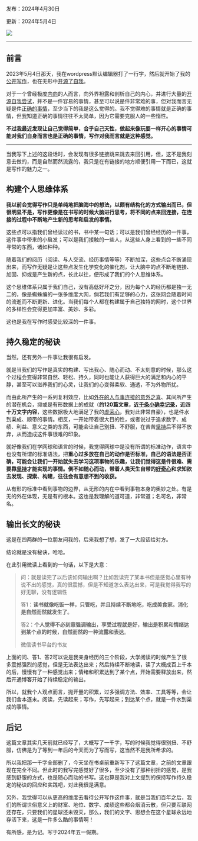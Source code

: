 发布：2024年4月30日

更新：2024年5月4日

![](https://rolen.wiki/wp-content/uploads/2024/04/1-year-400k-words-insights-1.jpg)

---

## 前言

2023年5月4日那天，我在wordpress默认编辑器打了一行字，然后就开始了我的[公开写作](https://rolen.wiki/6-months-160k-words-insights/)，也在无形中[开源了自我](https://rolen.wiki/opensource-rolen/)。

对于一个曾经极度[内向](https://rolen.wiki/introvert/)的人而言，向外界袒露和剖析自己的内心，并进行大量的[开源自我尝试](https://rolen.wiki/some-attempts-at-open-sourcing-myself/)，并不是一件容易的事情，甚至可以说是件非常难的事，但对我而言无疑是件[正确的事情](https://rolen.wiki/what-is-the-right-things/)，至少当下的我是这么觉得的。我不觉得难的事情就是正确的事情，但我知道正确的事情往往不太简单，因为它需要克服人的一些惰性。

**不过我最近发现让自己觉得简单，合乎自己天性，做起来像玩耍一样开心的事情可能对我们自身而言也是正确的事情，写作对我而言就是这种感觉。**

---

当我写下上述的这段话时，会发现有很多链接跳来跳去来回引用，但，这不是我刻意去做的，而是自然而然流露的，我只是在有链接的地方顺便引用一下而已，这就是写作的魅力之一。

## 构建个人思维体系

**我以前会觉得写作只是单纯地把脑海中的想法，以颇有结构化的方式输出而已，但很明显不是，写作更像是在书写的时候大脑进行思考，将不同的点来回连接，在连接的过程中不断地产生新的思考和启发的事情。**

这些点可以指我们曾经读过的书，书中某一句话；可以是我们曾经经历的一件事，这件事中带来的小启发；可以是我们接触的一些人，从这些人身上看到的一些不同寻常的东西，诸如种种。

随着我们的阅历（阅读、与人交流、经历事情等等）不断加深，这些点会不断涌现出来，而写作无疑是让这些点发生化学变化的催化剂，让大脑中的点不断地链接、加固、抑或是产生新的点，长此以往，便形成了我们的个人思维体系。

这个思维体系只属于我们自己，没有高低好坏之分，因为每个人的经历都是独一无二的，像是蜘蛛编的一张多维度大网，倘若我们有足够的心力，这张网会随着时间的流逝而不断更新、进化。当我们每个人都在构建属于自己独特的网时，这个世界的多样性会变得更加丰富、美妙、多彩。

这也是我在写作时感受比较深的一件事。

## 持久稳定的秘诀

当然，还有另外一件事让我很有启发。

就是当我们的写作是真实的构建、写出我心、随心而动、不太刻意的时候，那么这个过程会变得非常自然、轻松、持久，同时也能让人获得巨大的满足和内心的平静，甚至可以滋养我们的心灵，让我们的心变得柔软、通透，不为外物所扰。

而由此所产生的一系列复利效应，比如[外在的人与事连接的意外之喜](https://rolen.wiki/the-serendipity-of-my-blog/)、其间所产生的潜在机会，抑或是有形数据上的成就（**约120篇文章，[近千条小确幸记录](https://rolen.wiki/small-pleasures-in-life/)，近四十万文字内容**，这些数据极大地满足了我的[虚荣心](https://rolen.wiki/vanity/)，我对此非常自豪），也是件水到渠成、顺带的事情。相反，一开始带着很大目的性，或者说过于追求数字、成绩、利益、意义之类的东西，可能会让自己别扭、不舒服，在苦苦[坚持](https://rolen.wiki/persistence/)后不得不放弃，从而造成这件事很难的印象。

就好像我们在学网球和语言的时候，我觉得网球中是没有所谓的标准动作，语言中也没有所谓的标准语法，把**重心过多放在自己的动作是否标准，自己的语法是否正确，可能会让我们一开始就失去学习这项事物的乐趣，让我们觉得这是件很难、需要靠[坚持](https://rolen.wiki/persistence/)才能实现的事情。倒不如随心而动，带着人类天生自带的[好奇心](https://rolen.wiki/curiosity/)和求知欲去发现、探索、构建，往往会有意想不到的收获。**

从有形的标准中看到事物的边界，从无形的内在中看到事物本身的奥妙之处。有是无的外在体现，无是有的根本。这也是我理解的道可道，非常道；名可名，非常名。

## 输出长文的秘诀

这是在四两群的一位朋友问我的，后来我想了想，发了一大段话给对方。

结论就是没有秘诀，哈哈。

在此引用微读上看到的一句话，以下是大意：

> 问：就是读完了以后该如何输出啊？比如我读完了某本书但是感觉心里有种说不出的感觉，真的很震撼，但是不知道怎么表达出来，可是我觉得我写的好无聊，没有逻辑性
> 
> 答1：**读书就像吃饭一样，只管吃，并且持续不断地吃，吃成美食家。消化是自然而然就发生了**。
> 
> 答2：**个人觉得不必刻意强调输出，享受过程就是好，输出是积累和情绪达到某个点的时候，自然而然的一种流露和表达**。
> 
> 微信读书平台的书友

上面的问、答1、答2可以说是我亲身经历的三个阶段，大学阅读的时候产生了很多震撼强烈的感觉，但是无法表达出来；然后持续不断地读，读了大概成百上千本的后，慢慢有了一种感觉出来；情绪和积累达到了某个点，开始需要释放出来，然后开通博客开始了持续稳定的输出。

所以，就我个人观点而言，抛开量的积累，过多强调方法、效率、工具等等，会让我们舍本逐末。阅读，先读起来；写作，先写起来；到达某个点，就是一件水到渠成的事情。

## 后记

这篇文章其实几天前就已经写了，大概写了一千字，写的时候我觉得很别扭、不舒服，仿佛是为了等到一年后的今天而为了写而写，这当然不是我所希求的。

所以我把那一千字全部删了，今天坐在书桌前重新写下了这篇文章，之前的文章跟现在完全不同。但此时的我写完感觉好了很多，至少没有了那种别扭的感觉，是我感到舒服的方式，也是随心而动的书写。这也算是我对上文提到的保持写作持久稳定的秘诀的回应和实践吧，对此我很是满意。

另外，我觉得可以从更高的维度去看待公开写作这件事，就是当我们百年之后，我们的所谓世俗意义上的财富、地位、数字、成绩这些都会烟消云散，但只要互联网还存在，只要我们的星球还未毁灭，那么，我们的文字、思想会在这个星球永远地存活下来，这是一件多么酷的事情啊！

有所感，是为记。写于2024年五一假期。